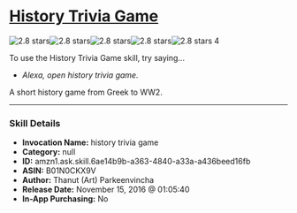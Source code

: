 # [History Trivia Game](http://alexa.amazon.com/#skills/amzn1.ask.skill.6ae14b9b-a363-4840-a33a-a436beed16fb)
![2.8 stars](../../images/ic_star_black_18dp_1x.png)![2.8 stars](../../images/ic_star_black_18dp_1x.png)![2.8 stars](../../images/ic_star_half_black_18dp_1x.png)![2.8 stars](../../images/ic_star_border_black_18dp_1x.png)![2.8 stars](../../images/ic_star_border_black_18dp_1x.png) 4

To use the History Trivia Game skill, try saying...

* *Alexa, open history trivia game.*

A short history game from Greek to WW2.

***

### Skill Details

* **Invocation Name:** history trivia game
* **Category:** null
* **ID:** amzn1.ask.skill.6ae14b9b-a363-4840-a33a-a436beed16fb
* **ASIN:** B01N0CKX9V
* **Author:** Thanut (Art) Parkeenvincha
* **Release Date:** November 15, 2016 @ 01:05:40
* **In-App Purchasing:** No
